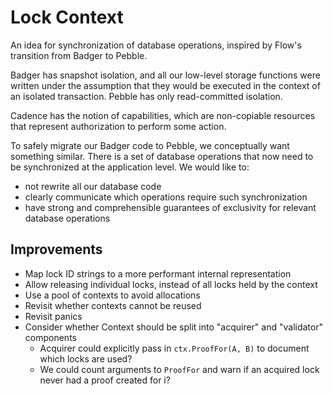 # Lock Context

An idea for synchronization of database operations, inspired by Flow's transition from Badger to Pebble.

Badger has snapshot isolation, and all our low-level storage functions were written under the assumption that
they would be executed in the context of an isolated transaction. Pebble has only read-committed isolation.

Cadence has the notion of capabilities, which are non-copiable resources that represent authorization to
perform some action.

To safely migrate our Badger code to Pebble, we conceptually want something similar. 
There is a set of database operations that now need to be synchronized at the application level.
We would like to:
- not rewrite all our database code
- clearly communicate which operations require such synchronization
- have strong and comprehensible guarantees of exclusivity for relevant database operations

## Improvements
- Map lock ID strings to a more performant internal representation
- Allow releasing individual locks, instead of all locks held by the context
- Use a pool of contexts to avoid allocations
- Revisit whether contexts cannot be reused
- Revisit panics
- Consider whether Context should be split into "acquirer" and "validator" components
  - Acquirer could explicitly pass in `ctx.ProofFor(A, B)` to document which locks are used?
  - We could count arguments to `ProofFor` and warn if an acquired lock never had a proof created for i?
